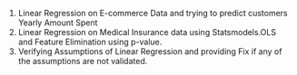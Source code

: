 1. Linear Regression on E-commerce Data and trying to predict customers Yearly Amount Spent
2. Linear Regression on Medical Insurance data using Statsmodels.OLS and Feature Elimination using p-value.
3. Verifying Assumptions of Linear Regression and providing Fix if any of the assumptions are not validated.
